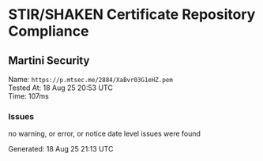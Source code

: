 # STIR/SHAKEN Certificate Repository Compliance

## Martini Security

Name: `https://p.mtsec.me/2884/XaBvr03G1eHZ.pem`\
Tested At: 18 Aug 25 20:53 UTC\
Time: 107ms

### Issues

no warning, or error, or notice date level issues were found

Generated: 18 Aug 25 21:13 UTC